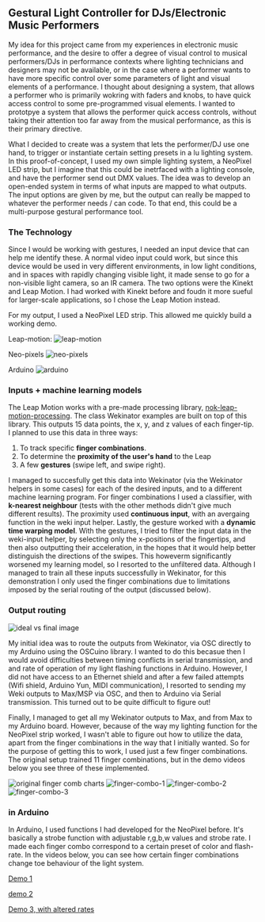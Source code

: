 ## Gestural Light Controller for DJs/Electronic Music Performers

My idea for this project came from my experiences in electronic music performance, and the desire to offer a degree of visual control to musical performers/DJs in performance contexts where lighting technicians and designers may not be available, or in the case where a performer wants to have more specific control over some parameters of light and visual elements of a performance. I thought about designing a system, that allows a performer who is primarily wokring with faders and knobs, to have quick access control to some pre-programmed visual elements. I wanted to prototpye a system that allows the performer quick access controls, without taking their attention too far away from the musical performance, as this is their primary directive. 

What I decided to create was a system that lets the performer/DJ use one hand, to trigger or instantiate certain setting presets in a lu
lighting system. In this proof-of-concept, I used my own simple lighting system, a NeoPixel LED strip, but I imagine that this could be inetrfaced with a lighting console, and have the performer send out DMX values. The idea was to develop an open-ended system in terms of what inputs are mapped to what outputs. The input options are given by me, but the output can really be mapped to whatever the performer needs / can code. To that end, this could be a multi-purpose gestural performance tool.

### The Technology

Since I would be working with gestures, I needed an input device that can help me identify these. A normal video input could work, but since this device would be used in very different environments, in low light conditions, and in spaces with rapidly changing visible light, it made sense to go for a non-visible light camera, so an IR camera. The two options were the Kinekt and Leap Motion. I had worked with Kinekt before and foudn it more sueful for larger-scale applications, so I chose the Leap Motion instead. 

For my output, I used a NeoPixel LED strip. This allowed me quickly build a working demo. 

Leap-motion:
![leap-motion](https://github.com/artintelclass/interactive-project-andrjjr/blob/master/leap-motion.JPG)

Neo-pixels
![neo-pixels](https://github.com/artintelclass/interactive-project-andrjjr/blob/master/neopixel.JPG)

Arduino
![arduino](https://github.com/artintelclass/interactive-project-andrjjr/blob/master/ardiuno.JPG)

### Inputs + machine learning models

The Leap Motion works with a pre-made processing library, [nok-leap-motion-processing](https://github.com/nok/leap-motion-processing). The class Wekinator examples are built on top of this library. This outputs 15 data points, the x, y, and z values of each finger-tip. I planned to use this data in three ways:
  1. To track specific **finger combinations**.
  2. To determine the **proximity of the user's hand** to the Leap
  3. A few **gestures** (swipe left, and swipe right). 

I managed to succesfully get this data into Wekinator (via the Wekinator helpers in some cases) for each of the desired inputs, and to a different machine learning program. For finger combinations I used a classifier, with **k-nearest neighbour** (tests with the other methods didn't give much different results). The proximity used **continuous input**, with an avergaing function in the weki input helper. Lastly, the gesture worked with a **dynamic time warping model**. With the gestures, I tried to filter the input data in the weki-input helper, by selecting only the x-positions of the fingertips, and then also outputting their acceleration, in the hopes that it would help better distinguish the directions of the swipes. This howeverm significantly worsened my learning model, so I resorted to the unfiltered data. Although I managed to train all these inputs successfully in Wekinator, for this demonstration I only used the finger combinations due to limitations imposed by the serial routing of the output (discussed below).

### Output routing

![ideal vs final image](https://github.com/artintelclass/interactive-project-andrjjr/blob/master/IMG_5941.JPG)

My initial idea was to route the outputs from Wekinator, via OSC directly to my Arduino using the OSCuino library. I wanted to do this becasue then I would avoid difficulties between timing conflicts in serial transmission, and and rate of operation of my light flashing functions in Arduino. However, I did not have access to an Ethernet shield and after a few failed attempts (Wifi shield, Arduino Yun, MIDI communication), I resorted to sending my Weki outputs to Max/MSP via OSC, and then to Arduino via Serial transmission. This turned out to be quite difficult to figure out!

Finally, I managed to get all my Wekinator outputs to Max, and from Max to my Arduino board. However, because of the way my lighting function for the NeoPixel strip worked, I wasn't able to figure out how to utilize the data, apart from the finger combinations in the way that I initially wanted. So for the purpose of getting this to work, I used just a few finger combinations. The original setup trained 11 finger combinations, but in the demo videos below you see three of these implemented.

![original finger comb charts](https://github.com/artintelclass/interactive-project-andrjjr/blob/master/IMG_5942.JPG)
![finger-combo-1](https://github.com/artintelclass/interactive-project-andrjjr/blob/master/IMG_5937.JPG)
![finger-combo-2](https://github.com/artintelclass/interactive-project-andrjjr/blob/master/IMG_5938.JPG)
![finger-combo-3](https://github.com/artintelclass/interactive-project-andrjjr/blob/master/IMG_5939.JPG)

### in Arduino

In Arduino, I used functions I had developed for the NeoPixel before. It's basically a strobe function with adjustable r,g,b,w values and strobe rate. I made each finger combo correspond to a certain preset of color and flash-rate. In the videos below, you can see how certain finger combinations change toe behaviour of the light system. 

[Demo 1](https://www.youtube.com/watch?v=RXOOUA0MhtE)

[demo 2](https://www.youtube.com/watch?v=ftwYaqqo1Zw)

[Demo 3, with altered rates](https://www.youtube.com/watch?v=c19MdWHTY7M)


